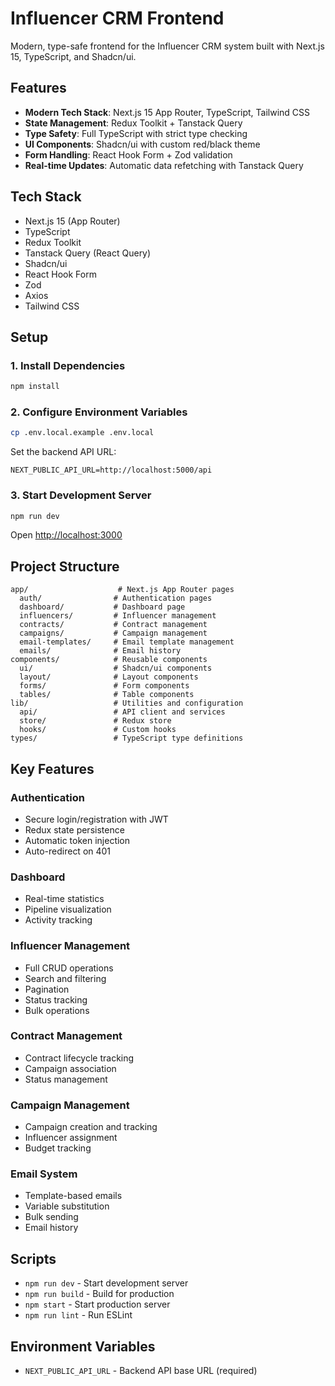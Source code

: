 # Influencer CRM Frontend

Modern, type-safe frontend for the Influencer CRM system built with Next.js 15, TypeScript, and Shadcn/ui.

## Features

- **Modern Tech Stack**: Next.js 15 App Router, TypeScript, Tailwind CSS
- **State Management**: Redux Toolkit + Tanstack Query
- **Type Safety**: Full TypeScript with strict type checking
- **UI Components**: Shadcn/ui with custom red/black theme
- **Form Handling**: React Hook Form + Zod validation
- **Real-time Updates**: Automatic data refetching with Tanstack Query

## Tech Stack

- Next.js 15 (App Router)
- TypeScript
- Redux Toolkit
- Tanstack Query (React Query)
- Shadcn/ui
- React Hook Form
- Zod
- Axios
- Tailwind CSS

## Setup

### 1. Install Dependencies

```bash
npm install
```

### 2. Configure Environment Variables

```bash
cp .env.local.example .env.local
```

Set the backend API URL:
```
NEXT_PUBLIC_API_URL=http://localhost:5000/api
```

### 3. Start Development Server

```bash
npm run dev
```

Open [http://localhost:3000](http://localhost:3000)

## Project Structure

```
app/                    # Next.js App Router pages
  auth/                # Authentication pages
  dashboard/           # Dashboard page
  influencers/         # Influencer management
  contracts/           # Contract management
  campaigns/           # Campaign management
  email-templates/     # Email template management
  emails/              # Email history
components/            # Reusable components
  ui/                  # Shadcn/ui components
  layout/              # Layout components
  forms/               # Form components
  tables/              # Table components
lib/                   # Utilities and configuration
  api/                 # API client and services
  store/               # Redux store
  hooks/               # Custom hooks
types/                 # TypeScript type definitions
```

## Key Features

### Authentication
- Secure login/registration with JWT
- Redux state persistence
- Automatic token injection
- Auto-redirect on 401

### Dashboard
- Real-time statistics
- Pipeline visualization
- Activity tracking

### Influencer Management
- Full CRUD operations
- Search and filtering
- Pagination
- Status tracking
- Bulk operations

### Contract Management
- Contract lifecycle tracking
- Campaign association
- Status management

### Campaign Management
- Campaign creation and tracking
- Influencer assignment
- Budget tracking

### Email System
- Template-based emails
- Variable substitution
- Bulk sending
- Email history

## Scripts

- `npm run dev` - Start development server
- `npm run build` - Build for production
- `npm start` - Start production server
- `npm run lint` - Run ESLint

## Environment Variables

- `NEXT_PUBLIC_API_URL` - Backend API base URL (required)

